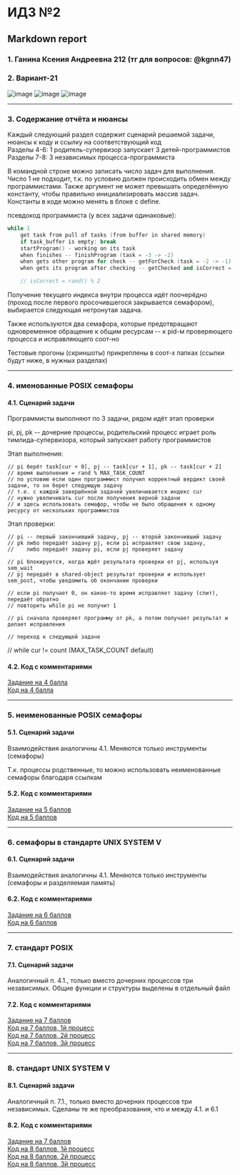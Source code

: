 #  ИДЗ №2 #
## Markdown report <br> ##

### 1. Ганина Ксения Андреевна 212 (тг для вопросов: @kgnn47) <br> ###
### 2. Вариант-21 <br> ###

![image](https://user-images.githubusercontent.com/114473740/233373017-42e56507-db24-47fd-a033-ff46b3e36a59.png)
![image](https://user-images.githubusercontent.com/114473740/232320682-3f8504cb-5b03-4b67-869a-c32d4fa825c1.png)
![image](https://user-images.githubusercontent.com/114473740/232320698-cfeb096e-79c6-46d7-9731-20ce879d40da.png)
________________________

### 3. Содержание отчёта и нюансы <br> ###

Каждый следующий раздел содержит сценарий решаемой задачи, нюансы к коду и ссылку на соответствующий код <br>
Разделы 4-6: 1 родитель-супервизор запускает 3 детей-программистов <br>
Разделы 7-8: 3 независимых процесса-программиста <br>

В командной строке можно записать число задач для выполнения. Число 1 не подходит, т.к. по условию должен происходить обмен между программистами. Также аргумент не может превышать определённую константу, чтобы правильно инициализировать массив задач. Константы в коде можно менять в блоке с define.

псевдокод программиста (у всех задачи одинаковые): <br>
```cpp
while 1
	get task from pull of tasks (from buffer in shared memory)
	if task_buffer is empty: break
	startProgram() - working on its task
	when finishes -- finishProgram (task = -3 -> -2)
	when gets other program for check -- getForCheck (task = -2 -> -1)
	when gets its program after checking -- getChecked and isCorrect = 0 or 1 (task = -1 -> 0|1)

	// isCorrect = rand() % 2
```

Получение текущего индекса внутри процесса идёт поочерёдно (проход после первого просочившегося закрывается семафором), выбирается следующая нетронутая задача.

Также используются два семафора, которые предотвращают одновременное обращение к общим ресурсам -- к pid-м проверяющего процесса и исправляющего соот-но

Тестовые прогоны (скриншоты) прикреплены в соот-х папках (ссылки будут ниже, в нужных разделах)

________________________

### 4. именованные POSIX семафоры <br> ###

#### 4.1. Сценарий задачи <br> ####

Программисты выполняют по 3 задачи, рядом идёт этап проверки

pi, pj, pk -- дочерние процессы, родительский процесс играет роль тимлида-супервизора, который запускает работу программистов

Этап выполнения:

    // pi берёт task[cur + 0], pj -- task[cur + 1], pk -- task[cur + 2]
    // время выполнения = rand % MAX_TASK_COUNT
    // по условию если один программист получил корректный вердикт своей задачи, то он берет следующую задачу
    // т.е. с каждой завершённой задачей увеличивается индекс cur
    // нужно увеличивать cur после получения верной задачи
    // и здесь использовать семафор, чтобы не было обращения к одному ресурсу от нескольких программистов

Этап проверки:

    // pi -- первый закончивший задачу, pj -- второй закончивший задачу
    // pk либо передаёт задачу pj, если pi исправляет свою задачу,
    //    либо передаёт задачу pi, если pj проверяет задачу

    // pi блокируется, когда ждёт результата проверки от pj, используя sem_wait
    // pj передаёт в shared-object результат проверки и использует sem_post, чтобы уведомить об окончании проверки

    // если pi получает 0, он какое-то время исправляет задачу (спит), передаёт обратно
    // повторить while pi не получит 1

    // pi сначала проверяет программу от pk, а потом получает результат и делает исправления

    // переход к следующей задаче

// while cur != count (MAX_TASK_COUNT default)

#### 4.2. Код с комментариями <br> ####

[Задание на 4 балла](https://github.com/kseniag03/OS-IHW-2/tree/master/4) <br>
[Код на 4 балла](https://github.com/kseniag03/OS-IHW-2/blob/master/4/4.c) <br>
________________________

### 5. неименованные POSIX семафоры <br> ###

#### 5.1. Сценарий задачи <br> ####

Взаимодействия аналогичны 4.1. Меняются только инструменты (семафоры)

Т.к. процессы родственные, то можно использовать неименованные семафоры благодаря ссылкам

#### 5.2. Код с комментариями <br> ####

[Задание на 5 баллов](https://github.com/kseniag03/OS-IHW-2/tree/master/5) <br>
[Код на 5 баллов](https://github.com/kseniag03/OS-IHW-2/tree/master/5/5.c) <br>
________________________

### 6. семафоры в стандарте UNIX SYSTEM V <br> ###

#### 6.1. Сценарий задачи <br> ####

Взаимодействия аналогичны 4.1. Меняются только инструменты (семафоры и разделяемая память)

#### 6.2. Код с комментариями <br> ####

[Задание на 6 баллов](https://github.com/kseniag03/OS-IHW-2/tree/master/6) <br>
[Код на 6 баллов](https://github.com/kseniag03/OS-IHW-2/tree/master/6/6.c) <br>
________________________

### 7. стандарт POSIX <br> ###

#### 7.1. Сценарий задачи <br> ####

Аналогичный п. 4.1., только вместо дочерних процессов три независимых. Общие функции и структуры выделены в отдельный файл

#### 7.2. Код с комментариями <br> ####

[Задание на 7 баллов](https://github.com/kseniag03/OS-IHW-2/tree/master/7) <br>
[Код на 7 баллов, 1й процесс](https://github.com/kseniag03/OS-IHW-2/tree/master/7/7-1.c) <br>
[Код на 7 баллов, 2й процесс](https://github.com/kseniag03/OS-IHW-2/tree/master/7/7-2.c) <br>
[Код на 7 баллов, 3й процесс](https://github.com/kseniag03/OS-IHW-2/tree/master/7/7-3.c) <br>
________________________

### 8. стандарт UNIX SYSTEM V <br> ###

#### 8.1. Сценарий задачи <br> ####

Аналогичный п. 7.1., только вместо дочерних процессов три независимых. Сделаны те же преобразования, что и между 4.1. и 6.1

#### 8.2. Код с комментариями <br> ####

[Задание на 7 баллов](https://github.com/kseniag03/OS-IHW-2/tree/master/8) <br>
[Код на 8 баллов, 1й процесс](https://github.com/kseniag03/OS-IHW-2/tree/master/8/8-1.c) <br>
[Код на 8 баллов, 2й процесс](https://github.com/kseniag03/OS-IHW-2/tree/master/8/8-2.c) <br>
[Код на 8 баллов, 3й процесс](https://github.com/kseniag03/OS-IHW-2/tree/master/8/8-3.c) <br>
